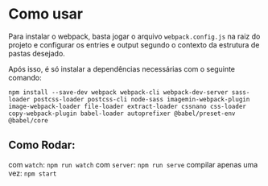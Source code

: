 # Como usar
Para instalar o webpack, basta jogar o arquivo `webpack.config.js` na raiz do projeto e
configurar os entries e output segundo o contexto da estrutura de pastas desejado.

Após isso, é só instalar a dependências necessárias com o seguinte comando:
```
npm install --save-dev webpack webpack-cli webpack-dev-server sass-loader postcss-loader postcss-cli node-sass imagemin-webpack-plugin image-webpack-loader file-loader extract-loader cssnano css-loader copy-webpack-plugin babel-loader autoprefixer @babel/preset-env @babel/core
```

## Como Rodar: 
com `watch`:  `npm run watch`
com `server`: `npm run serve`
compilar apenas uma vez: `npm start`